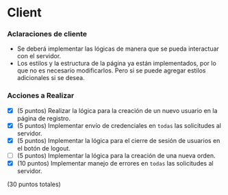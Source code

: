# Client

### Aclaraciones de cliente

- Se deberá implementar las lógicas de manera que se pueda interactuar con el servidor.
- Los estilos y la estructura de la página ya están implementados, por lo que no es necesario modificarlos. Pero si se puede agregar estilos adicionales si se desea.

### Acciones a Realizar

- [X] (5 puntos) Realizar la lógica para la creación de un nuevo usuario en la página de registro.
- [X] (5 puntos) Implementar envío de credenciales en `todas` las solicitudes al servidor.
- [X] (5 puntos) Implementar la lógica para el cierre de sesión de usuarios en el botón de logout.
- [ ] (5 puntos) Implementar la lógica para la creación de una nueva orden.
- [X] (10 puntos) Implementar manejo de errores en `todas` las solicitudes al servidor.

(30 puntos totales)
